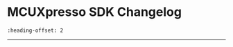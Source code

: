# MCUXpresso SDK Changelog

```{include} /examples/_boards/evkmimx8mp/ChangeLog_board.md
:heading-offset: 2
```
---
